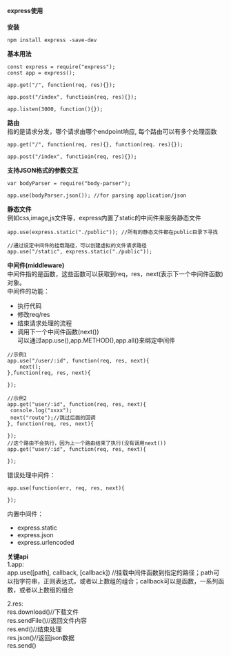 #### express使用

**安装**  
```
npm install express -save-dev
```

**基本用法**  
```
const express = require("express");
const app = express();

app.get("/", function(req, res){});

app.post("/index", functioin(req, res){});

app.listen(3000, function(){});
```

**路由**  
指的是请求分发，哪个请求由哪个endpoint响应, 每个路由可以有多个处理函数  
```
app.get("/", function(req, res){}, function(req. res){});

app.post("/index", functioin(req, res){});
```

**支持JSON格式的参数交互**  
```
var bodyParser = require("body-parser");

app.use(bodyParser.json()); //for parsing application/json
```

**静态文件**  
例如css,image,js文件等，express内置了static的中间件来服务静态文件  
```
app.use(express.static("./public")); //所有的静态文件都在public目录下寻找

//通过设定中间件的挂载路径，可以创建虚拟的文件请求路径
app.use("/static", express.static("./public"));
```

**中间件(middleware)**  
中间件指的是函数，这些函数可以获取到req，res，next(表示下一个中间件函数)对象。  
中间件的功能：  
* 执行代码
* 修改req/res
* 结束请求处理的流程
* 调用下一个中间件函数(next())  
可以通过app.use(),app.METHOD(),app.all()来绑定中间件  
```
//示例1
app.use("/user/:id", function(req, res, next){
	next();
},function(req, res, next){

});

//示例2
app.get("user/:id", function(req, res, next){
 console.log("xxxx");
 next("route");//跳过后面的回调
}, function(req, res, next){

});
//这个路由不会执行，因为上一个路由结束了执行(没有调用next())
app.get("user/:id", function(req, res, next){

});
```

错误处理中间件：  
```
app.use(function(err, req, res, next){

});
```

内置中间件：  
* express.static
* express.json
* express.urlencoded

**关键api**  
1.app:  
app.use([path], callback, [callback]) //挂载中间件函数到指定的路径；path可以指字符串，正则表达式，或者以上数组的组合；callback可以是函数，一系列函数，或者以上数组的组合

2.res:  
res.download()//下载文件  
res.sendFile()//返回文件内容  
res.end()//结束处理  
res.json()//返回json数据  
res.send()  

